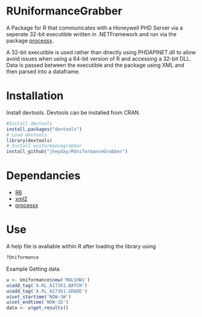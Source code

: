# RUniformanceGrabber
A Package for R that communicates with a Honeywell PHD Server via a seperate 32-bit executible written in .NETFramework and run via the package [processx](https://cran.r-project.org/web/packages/processx/index.html).

A 32-bit executible is used rather than directly using PHDAPINET.dll to allow avoid issues when using a 64-bit version of R and accessing a 32-bit DLL.
Data is passed between the executible and the package using XML and then parsed into a dataframe.


# Installation

Install devtools.
Devtools can be installed from CRAN.

``` R
#Install devtools
install.packages("devtools")
# Load devtools
library(devtools)
# Install uniformancegrabber
install_github("jheyday/RUniformanceGrabber")
```
# Dependancies

* [R6](https://cran.r-project.org/web/packages/R6/index.html)
* [xml2](https://cran.r-project.org/web/packages/xml2/index.html)
* [processx](https://cran.r-project.org/web/packages/processx/index.html)


# Use
A help file is avaliable within R after loading the library using 
``` R
?Uniformance
```
Example Getting data

``` R
u <- Uniformance$new('MALSHW1')
u$add_tag('A.RL_AI7361.BATCH')
u$add_tag('A.RL_AI7361.GRADE')
u$set_startime('NOW-3W')
u$set_endtime('NOW-1D')
data <- u$get_results()
```
